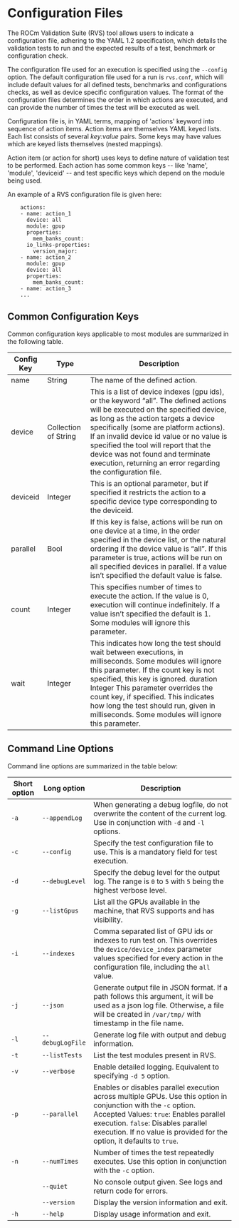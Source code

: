 
# Configuration Files

The ROCm Validation Suite (RVS) tool allows users to indicate a configuration file, adhering to the YAML 1.2 specification, which details the validation tests to run and the
expected results of a test, benchmark or configuration check.

The configuration file used for an execution is specified using the `--config` option. The default configuration file used for a run is `rvs.conf`, which will include default
values for all defined tests, benchmarks and configurations checks, as well as device specific configuration values. The format of the configuration files
determines the order in which actions are executed, and can provide the number of times the test will be executed as well.

Configuration file is, in YAML terms, mapping of 'actions' keyword into sequence of action items. Action items are themselves YAML keyed lists. Each list consists of several _key:value_ pairs. Some keys may have values which
are keyed lists themselves (nested mappings).

Action item (or action for short) uses keys to define nature of validation test to be performed. Each action has some common keys -- like 'name', 'module', 'deviceid' -- and test specific keys which depend on the module being used.

An example of a RVS configuration file is given here:

```
    actions:
    - name: action_1
      device: all
      module: gpup
      properties:
        mem_banks_count:
      io_links-properties:
        version_major:
    - name: action_2
      module: gpup
      device: all
      properties:
        mem_banks_count:
    - name: action_3
    ...
```

## Common Configuration Keys

Common configuration keys applicable to most modules are summarized in the following table.

| Config Key | Type                 |  Description                                                                                                                                                                                                                                                                                                                                                                                             |
|------------|----------------------|----------------------------------------------------------------------------------------------------------------------------------------------------------------------------------------------------------------------------------------------------------------------------------------------------------------------------------------------------------------------------------------------------------|
| name       | String               | The name of the defined action.                                                                                                                                                                                                                                                                                                                                                                          |
| device     | Collection of String | This is a list of device indexes (gpu ids), or the keyword “all”. The defined actions will be executed on the specified device, as long as the action targets a device specifically (some are platform actions). If an invalid device id value or no value is specified the tool will report that the device was not found and terminate execution, returning an error regarding the configuration file. |
| deviceid   | Integer              | This is an optional parameter, but if specified it restricts the action to a specific device type corresponding to the deviceid.                                                                                                                                                                                                                                                                         |
| parallel   | Bool                 | If this key is false, actions will be run on one device at a time, in the order specified in the device list, or the natural ordering if the device value is “all”. If this parameter is true, actions will be run on all specified devices in parallel. If a value isn’t specified the default value is false.                                                                                          |
| count      | Integer              | This specifies number of times to execute the action. If the value is 0, execution will continue indefinitely. If a value isn’t specified the default is 1. Some modules will ignore this parameter.                                                                                                                                                                                                     |
| wait       | Integer              | This indicates how long the test should wait between executions, in milliseconds. Some modules will ignore this parameter. If the count key is not specified, this key is ignored. duration Integer This parameter overrides the count key, if specified. This indicates how long the test should run, given in milliseconds. Some modules will ignore this parameter.                                   |



## Command Line Options

Command line options are summarized in the table below:

| Short option | Long option     | Description |
|--------------|----------------|-------------|
| `-a`         | `--appendLog`  | When generating a debug logfile, do not overwrite the content of the current log. Use in conjunction with `-d` and `-l` options. |
| `-c`         | `--config`     | Specify the test configuration file to use. This is a mandatory field for test execution. |
| `-d`         | `--debugLevel` | Specify the debug level for the output log. The range is `0` to `5` with `5` being the highest verbose level. |
| `-g`         | `--listGpus`   | List all the GPUs available in the machine, that RVS supports and has visibility. |
| `-i`         | `--indexes`    | Comma separated list of GPU ids or indexes to run test on. This overrides the `device/device_index` parameter values specified for every action in the configuration file, including the `all` value. |
| `-j`         | `--json`       | Generate output file in JSON format. If a path follows this argument, it will be used as a json log file. Otherwise, a file will be created in `/var/tmp/` with timestamp in the file name. |
| `-l`         | `--debugLogFile` | Generate log file with output and debug information. |
| `-t`         | `--listTests`  | List the test modules present in RVS. |
| `-v`         | `--verbose`    | Enable detailed logging. Equivalent to specifying `-d 5` option. |
| `-p`         | `--parallel`   | Enables or disables parallel execution across multiple GPUs. Use this option in conjunction with the `-c` option. Accepted Values: `true`: Enables parallel execution. `false`: Disables parallel execution. If no value is provided for the option, it defaults to `true`. |
| `-n`         | `--numTimes`   | Number of times the test repeatedly executes. Use this option in conjunction with the `-c` option. |
|              | `--quiet`      | No console output given. See logs and return code for errors. |
|              | `--version`    | Display the version information and exit. |
| `-h`         | `--help`       | Display usage information and exit. |


